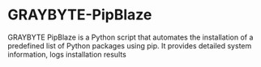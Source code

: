 # GRAYBYTE-PipBlaze
GRAYBYTE PipBlaze is a Python script that automates the installation of a predefined list of Python packages using pip. It provides detailed system information, logs installation results
